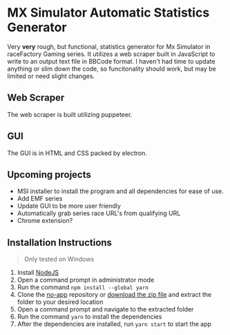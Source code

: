 # MX Simulator Automatic Statistics Generator

Very **very** rough, but functional, statistics generator for Mx Simulator in raceFactory Gaming series. It utilizes a web scraper built in JavaScript to write to an output text file in BBCode format. I haven't had time to update anything or slim down the code, so funcitonality should work, but may be limited or need slight changes.

## Web Scraper
The web scraper is built utilizing puppeteer.

## GUI
The GUI is in HTML and CSS packed by electron.

## Upcoming projects
- MSI installer to install the program and all dependencies for ease of use.
- Add EMF series
- Update GUI to be more user friendly
- Automatically grab series race URL's from qualifying URL
- Chrome extension?


## Installation Instructions
> Only tested on Windows

1. Install [NodeJS](https://nodejs.org/en/download/)
2. Open a command prompt in administrator mode
3. Run the command `npm install --global yarn`
4. Clone the [no-app](https://github.com/iMoto251/stats-gui/tree/no-app) repository or [download the zip file](https://github.com/iMoto251/stats-gui/archive/refs/heads/no-app.zip) and extract the folder to your desired location
5. Open a command prompt and navigate to the extracted folder
6. Run the command `yarn` to install the dependencies
7. After the dependencies are installed, run `yarn start` to start the app
